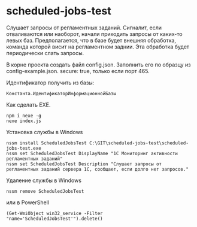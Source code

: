 # scheduled-jobs-test
Слушает запросы от регламентных заданий. Сигналит, если отваливаются или наоборот, начали приходить запросы от каких-то левых баз.
Предполагается, что в базе будет внешняя обработка, команда которой висит на регламентном заднии. Эта обработка будет периодически слать запросы.

В корне проекта создать файл config.json. Заполнить его по образцу из config-example.json.
secure: true, только если порт 465.

Идентификатор получить из базы:
```
Константа.ИдентификаторИнформационнойБазы
```

Как сделать EXE.
```
npm i nexe -g
nexe index.js
```

Установка службы в Windows
```
nssm install ScheduledJobsTest C:\GIT\scheduled-jobs-test\scheduled-jobs-test.exe
nssm set ScheduledJobsTest DisplayName "1C Мониторинг активности регламентных заданий"
nssm set ScheduledJobsTest Description "Слушает запросы от регламентных заданий сервера 1С, сообщает, если долго нет запросов."
```

Удаление службы в Windows
```
nssm remove ScheduledJobsTest
```
или в PowerShell
```
(Get-WmiObject win32_service -Filter "name='ScheduledJobsTest'").delete()
```
